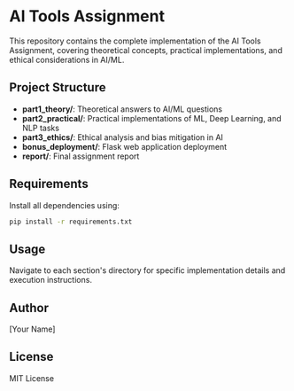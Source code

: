# AI Tools Assignment

This repository contains the complete implementation of the AI Tools Assignment, covering theoretical concepts, practical implementations, and ethical considerations in AI/ML.

## Project Structure

- **part1_theory/**: Theoretical answers to AI/ML questions
- **part2_practical/**: Practical implementations of ML, Deep Learning, and NLP tasks
- **part3_ethics/**: Ethical analysis and bias mitigation in AI
- **bonus_deployment/**: Flask web application deployment
- **report/**: Final assignment report

## Requirements

Install all dependencies using:
```bash
pip install -r requirements.txt
```

## Usage

Navigate to each section's directory for specific implementation details and execution instructions.

## Author

[Your Name]

## License

MIT License
